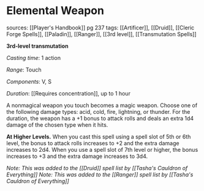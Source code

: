 # Elemental Weapon
sources: [[Player's Handbook]] pg 237
tags: [[Artificer]], [[Druid]], [[Cleric Forge Spells]], [[Paladin]], [[Ranger]], [[3rd level]], [[Transmutation Spells]]

**3rd-level transmutation**

*Casting time*: 1 action

*Range*: Touch

*Components*: V, S

*Duration*: [[Requires concentration]], up to 1 hour

A nonmagical weapon you touch becomes a magic weapon. Choose one of the following damage types: acid, cold, fire, lightning, or thunder. For the duration, the weapon has a +1 bonus to attack rolls and deals an extra 1d4 damage of the chosen type when it hits.

**At Higher Levels.** When you cast this spell using a spell slot of 5th or 6th level, the bonus to attack rolls increases to +2 and the extra damage increases to 2d4. When you use a spell slot of 7th level or higher, the bonus increases to +3 and the extra damage increases to 3d4.

*Note: This was added to the [[Druid]] spell list by [[Tasha's Cauldron of Everything]]*
*Note: This was added to the [[Ranger]] spell list by [[Tasha's Cauldron of Everything]]*